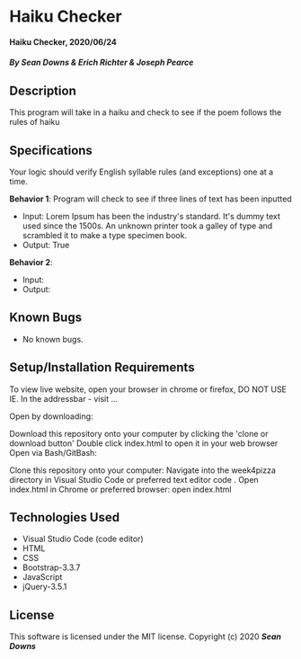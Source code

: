 # Haiku Checker

#### Haiku Checker, 2020/06/24

#### _By Sean Downs & Erich Richter & Joseph Pearce_
## Description
This program will take in a haiku and check to see if the poem follows the rules of haiku

## Specifications

Your logic should verify English syllable rules (and exceptions) one at a time.

**Behavior 1**: Program will check to see if three lines of text has been inputted
  * Input: Lorem Ipsum has been the industry's standard. It's dummy text used since the 1500s. An unknown printer took a galley of type and scrambled it to make a type specimen book.
  * Output: True

**Behavior 2**:
* Input:
* Output:

## Known Bugs
* No known bugs.   

## Setup/Installation Requirements
To view live website, open your browser in chrome or firefox, DO NOT USE IE. In the addressbar - visit ...

Open by downloading:

Download this repository onto your computer by clicking the 'clone or download button'
Double click index.html to open it in your web browser
Open via Bash/GitBash:

Clone this repository onto your computer:
Navigate into the week4pizza directory in Visual Studio Code or preferred text editor code .
Open index.html in Chrome or preferred browser: open index.html

## Technologies Used
* Visual Studio Code (code editor)
* HTML
* CSS
* Bootstrap-3.3.7
* JavaScript
* jQuery-3.5.1

## License
This software is licensed under the MIT license. Copyright (c) 2020 **_Sean Downs_**